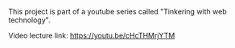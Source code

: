 This project is part of a youtube series called "Tinkering with web technology".

Video lecture link: https://youtu.be/cHcTHMrjYTM
